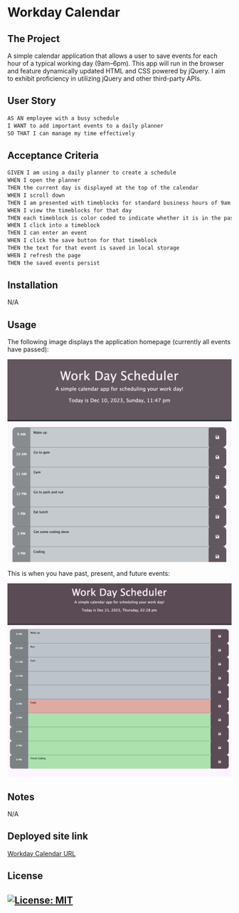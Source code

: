 # Workday Calendar

## The Project

A simple calendar application that allows a user to save events for each hour of a typical working day (9am&ndash;6pm). This app will run in the browser and feature dynamically updated HTML and CSS powered by jQuery.
I aim to exhibit proficiency in utilizing jQuery and other third-party APIs.

## User Story

```md
AS AN employee with a busy schedule
I WANT to add important events to a daily planner
SO THAT I can manage my time effectively
```

## Acceptance Criteria

```md
GIVEN I am using a daily planner to create a schedule
WHEN I open the planner
THEN the current day is displayed at the top of the calendar
WHEN I scroll down
THEN I am presented with timeblocks for standard business hours of 9am to 6pm
WHEN I view the timeblocks for that day
THEN each timeblock is color coded to indicate whether it is in the past, present, or future
WHEN I click into a timeblock
THEN I can enter an event
WHEN I click the save button for that timeblock
THEN the text for that event is saved in local storage
WHEN I refresh the page
THEN the saved events persist
```

## Installation

N/A

## Usage

The following image displays the application homepage (currently all events have passed):

![A user clicks on slots on the color-coded calendar and edits the events.](./Assets/Images/Home.png)

This is when you have past, present, and future events: 

![A user clicks on slots on the color-coded calendar and edits the events.](./Assets/Images/Home2.png)

## Notes

N/A

## Deployed site link

[Workday Calendar URL](https://gera1313.github.io/workday-calendar/)

## License

## [![License: MIT](https://img.shields.io/badge/License-MIT-yellow.svg)](https://opensource.org/licenses/MIT)
